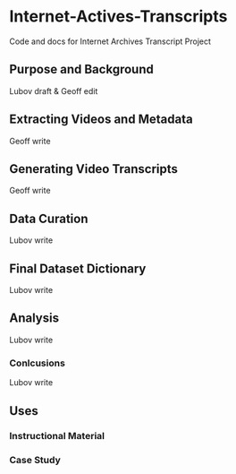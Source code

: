 # Internet-Actives-Transcripts

Code and docs for Internet Archives Transcript Project

## Purpose and Background

Lubov draft & Geoff edit

## Extracting Videos and Metadata

Geoff write

## Generating Video Transcripts

Geoff write

## Data Curation

Lubov write

## Final Dataset Dictionary

Lubov write

## Analysis

Lubov write

### Conlcusions

Lubov write

## Uses

### Instructional Material

### Case Study
